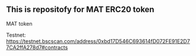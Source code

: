 ## This is repositofy for MAT ERC20 token
MAT token

Testnet: https://testnet.bscscan.com/address/0xbd17D546C693614fD072FE91E2D77CA2ffA278d7#contracts